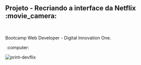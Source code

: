  <h2>Projeto - Recriando a interface da Netflix :movie_camera:</h2>​

<p>Bootcamp Web Developer - Digital Innovation One.</p>​ :computer:

![print-devflix](https://user-images.githubusercontent.com/77693259/107720264-c8962f00-6cb8-11eb-93a5-eb6aee2eca35.PNG)
